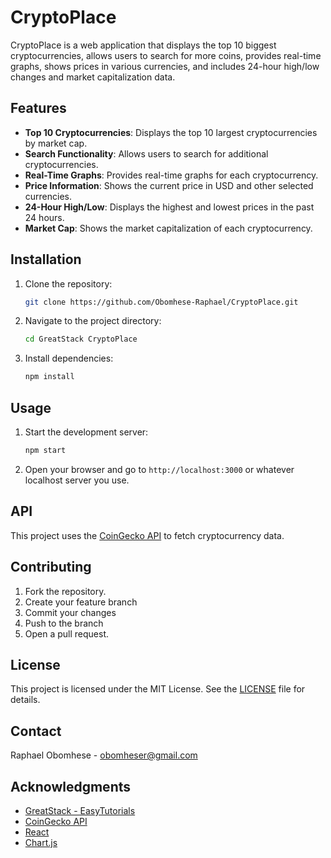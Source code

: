 # CryptoPlace

CryptoPlace is a web application that displays the top 10 biggest cryptocurrencies, allows users to search for more coins, provides real-time graphs, shows prices in various currencies, and includes 24-hour high/low changes and market capitalization data.

## Features

- **Top 10 Cryptocurrencies**: Displays the top 10 largest cryptocurrencies by market cap.
- **Search Functionality**: Allows users to search for additional cryptocurrencies.
- **Real-Time Graphs**: Provides real-time graphs for each cryptocurrency.
- **Price Information**: Shows the current price in USD and other selected currencies.
- **24-Hour High/Low**: Displays the highest and lowest prices in the past 24 hours.
- **Market Cap**: Shows the market capitalization of each cryptocurrency.

## Installation

1. Clone the repository:
    ```sh
    git clone https://github.com/Obomhese-Raphael/CryptoPlace.git
    ```
2. Navigate to the project directory:
    ```sh
    cd GreatStack CryptoPlace
    ```
3. Install dependencies:
    ```sh
    npm install
    ```

## Usage

1. Start the development server:
    ```sh
    npm start
    ```
2. Open your browser and go to `http://localhost:3000` or whatever localhost server you use.

## API

This project uses the [CoinGecko API](https://www.coingecko.com/en/api) to fetch cryptocurrency data.

## Contributing

1. Fork the repository.
2. Create your feature branch
3. Commit your changes
4. Push to the branch 
5. Open a pull request.

## License

This project is licensed under the MIT License. See the [LICENSE](LICENSE) file for details.

## Contact

Raphael Obomhese - [obomheser@gmail.com](mailto:obomheser@gmail.com)

## Acknowledgments

- [GreatStack - EasyTutorials](https://course.greatstack.dev/learn)
- [CoinGecko API](https://www.coingecko.com/en/api)
- [React](https://reactjs.org/)
- [Chart.js](https://www.chartjs.org/)
